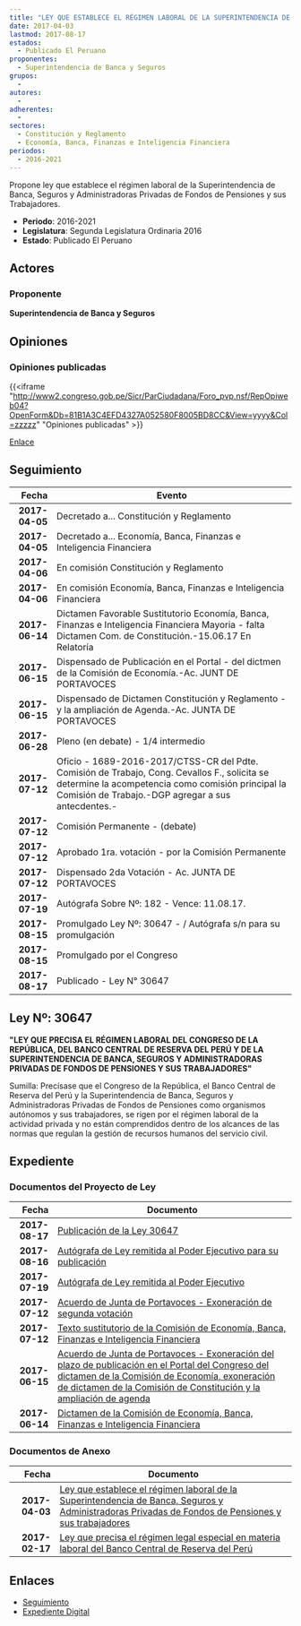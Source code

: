 ```yaml
---
title: "LEY QUE ESTABLECE EL RÉGIMEN LABORAL DE LA SUPERINTENDENCIA DE BANCA, SEGUROS Y ADMINISTRADORAS PRIVADAS DE FONDOS DE PENSIONES Y SUS TRABAJADORES"
date: 2017-04-03
lastmod: 2017-08-17
estados: 
  - Publicado El Peruano
proponentes: 
  - Superintendencia de Banca y Seguros
grupos: 
  - 
autores: 
  - 
adherentes: 
  - 
sectores: 
  - Constitución y Reglamento
  - Economía, Banca, Finanzas e Inteligencia Financiera
periodos: 
  - 2016-2021
---
```


Propone ley que establece el régimen laboral de la Superintendencia de Banca, Seguros y Administradoras Privadas de Fondos de Pensiones y sus Trabajadores.

- **Periodo**: 2016-2021
- **Legislatura**: Segunda Legislatura Ordinaria 2016
- **Estado**: Publicado El Peruano

## Actores

### Proponente

**Superintendencia de Banca y Seguros**


## Opiniones

### Opiniones publicadas

{{<iframe "http://www2.congreso.gob.pe/Sicr/ParCiudadana/Foro_pvp.nsf/RepOpiweb04?OpenForm&Db=81B1A3C4EFD4327A052580F8005BD8CC&View=yyyy&Col=zzzzz" "Opiniones publicadas" >}}

[Enlace](http://www2.congreso.gob.pe/Sicr/ParCiudadana/Foro_pvp.nsf/RepOpiweb04?OpenForm&Db=81B1A3C4EFD4327A052580F8005BD8CC&View=yyyy&Col=zzzzz)

## Seguimiento

| Fecha | Evento |
|------:|--------|
| **2017-04-05** | Decretado a... Constitución y Reglamento|
| **2017-04-05** | Decretado a... Economía, Banca, Finanzas e Inteligencia Financiera|
| **2017-04-06** | En comisión Constitución y Reglamento|
| **2017-04-06** | En comisión Economía, Banca, Finanzas e Inteligencia Financiera|
| **2017-06-14** | Dictamen Favorable Sustitutorio Economía, Banca, Finanzas e Inteligencia Financiera Mayoria - falta Dictamen Com. de Constitución.-15.06.17 En Relatoría|
| **2017-06-15** | Dispensado de Publicación en el Portal - del dictmen de la Comisión de Economía.-Ac. JUNT DE PORTAVOCES|
| **2017-06-15** | Dispensado de Dictamen Constitución y Reglamento - y la ampliación de Agenda.-Ac. JUNTA DE PORTAVOCES|
| **2017-06-28** | Pleno (en debate) - 1/4 intermedio|
| **2017-07-12** | Oficio - 1689-2016-2017/CTSS-CR del Pdte. Comisión de Trabajo, Cong. Cevallos F., solicita se determine la acompetencia como comisión principal la Comisión de Trabajo.-DGP agregar a sus antecdentes.-|
| **2017-07-12** | Comisión Permanente - (debate)|
| **2017-07-12** | Aprobado 1ra. votación - por la Comisión Permanente|
| **2017-07-12** | Dispensado 2da Votación - Ac. JUNTA DE PORTAVOCES|
| **2017-07-19** | Autógrafa Sobre Nº: 182 - Vence: 11.08.17.|
| **2017-08-15** | Promulgado Ley Nº: 30647 - / Autógrafa s/n para su promulgación|
| **2017-08-15** | Promulgado por el Congreso|
| **2017-08-17** | Publicado - Ley N° 30647|

## Ley Nº: 30647

**"LEY QUE PRECISA EL RÉGIMEN LABORAL DEL CONGRESO DE LA REPÚBLICA, DEL BANCO CENTRAL DE RESERVA DEL PERÚ Y DE LA SUPERINTENDENCIA DE BANCA, SEGUROS Y ADMINISTRADORAS PRIVADAS DE FONDOS DE PENSIONES Y SUS TRABAJADORES"**

Sumilla: Precísase que el Congreso de la República, el Banco Central de Reserva del Perú y la Superintendencia de Banca, Seguros y Administradoras Privadas de Fondos de Pensiones como organismos autónomos y sus trabajadores, se rigen por el régimen laboral de la actividad privada y no están comprendidos dentro de los alcances de las normas que regulan la gestión de recursos humanos del servicio civil.


## Expediente




### Documentos del Proyecto de Ley

| Fecha | Documento |
|------:|--------|
| **2017-08-17** | [Publicación de la Ley 30647](http://www.leyes.congreso.gob.pe/Documentos/2016_2021/ADLP/Normas_Legales/30647-LEY.pdf) |
| **2017-08-16** | [Autógrafa de Ley remitida al Poder Ejecutivo para su publicación](http://www.leyes.congreso.gob.pe/Documentos/2016_2021/ADLP/Texto_Aprobado/AU0097720170816.pdf) |
| **2017-07-19** | [Autógrafa de Ley remitida al Poder Ejecutivo](http://www.leyes.congreso.gob.pe/Documentos/2016_2021/Autografas/Ley_y_de_Resolucion_Legislativa/AU0097720170719.pdf) |
| **2017-07-12** | [Acuerdo de Junta de Portavoces - Exoneración de segunda votación](http://www.leyes.congreso.gob.pe/Documentos/2016_2021/Acuerdos/Junta_Portavoces/AJP0097720170712.pdf) |
| **2017-07-12** | [Texto sustitutorio de la Comisión de Economía, Banca, Finanzas e Inteligencia Financiera](http://www.leyes.congreso.gob.pe/Documentos/2016_2021/Texto_Sustitutorio/Proyectos_de_Ley/TS0097720170712.pdf) |
| **2017-06-15** | [Acuerdo de Junta de Portavoces - Exoneración del plazo de publicación en el Portal del Congreso del dictamen de la Comisión de Economía, exoneración de dictamen de la Comisión de Constitución y la ampliación de agenda](http://www.leyes.congreso.gob.pe/Documentos/2016_2021/Acuerdos/Junta_Portavoces/AJP0097720170615.pdf) |
| **2017-06-14** | [Dictamen de la Comisión de Economía, Banca, Finanzas e Inteligencia Financiera](http://www.leyes.congreso.gob.pe/Documentos/2016_2021/Dictamenes/Proyectos_de_Ley/00977DC09MAY20170614.pdf) |

### Documentos de Anexo

| Fecha | Documento |
|------:|--------|
| **2017-04-03** | [Ley que establece el régimen laboral de la Superintendencia de Banca, Seguros y Administradoras Privadas de Fondos de Pensiones y sus trabajadores](http://www.leyes.congreso.gob.pe/Documentos/2016_2021/Proyectos_de_Ley_y_de_Resoluciones_Legislativas/PL0112920170403...pdf) |
| **2017-02-17** | [Ley que precisa el régimen legal especial en materia laboral del Banco Central de Reserva del Perú](http://www.leyes.congreso.gob.pe/Documentos/2016_2021/Proyectos_de_Ley_y_de_Resoluciones_Legislativas/PL0097720170217.pdf) |

## Enlaces 

- [Seguimiento](http://www2.congreso.gob.pe/Sicr/TraDocEstProc/CLProLey2016.nsf/f7fff46988ca05b1052578e100829cc7/74ffca0805fa2674052580f80062f9c6?OpenDocument)
- [Expediente Digital](http://www2.congreso.gob.pe/Sicr/TraDocEstProc/CLProLey2016.nsf/f7fff46988ca05b1052578e100829cc7/74ffca0805fa2674052580f80062f9c6?OpenDocument&Click=05257FB7005EB655.eb71d0cf91d8294e05256cdf006b5706/$Body/0.1C6C)
